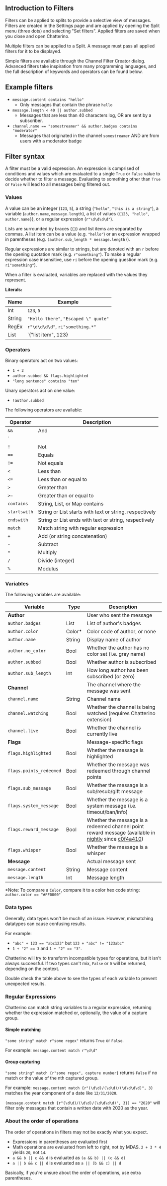 ## Introduction to Filters

Filters can be applied to splits to provide a selective view of messages. Filters are created in the Settings page and are applied by opening the Split menu (three dots) and selecting "Set filters". Applied filters are saved when you close and open Chatterino.

Multiple filters can be applied to a Split. A message must pass all applied filters for it to be displayed.

Simple filters are available through the Channel Filter Creator dialog. Advanced filters take inspiration from many programming languages, and the full description of keywords and operators can be found below.

## Example filters

- `message.content contains "hello"`
  - Only messages that contain the phrase `hello`
- `message.length < 40 || author.subbed`
  - Messages that are less than 40 characters log, OR are sent by a subscriber.
- `channel.name == "somestreamer" && author.badges contains "moderator"`
  - Messages that originated in the channel `somestreamer` AND are from users with a moderator badge

## Filter syntax

A filter must be a valid expression. An expression is comprised of conditions and values which are evaluated to a single `True` or `False` value to decide whether to filter a message. Evaluating to something other than `True` or `False` will lead to all messages being filtered out.

### Values

A value can be an integer (`123`, `5`), a string (`"hello"`, `"this is a string"`), a variable (`author.name`, `message.length`), a list of values (`{123, "hello", author.name}`), or a regular expression (`r"\d\d\d\d"`).

Lists are surrounded by braces (`{}`) and list items are separated by commas. A list item can be a value (e.g. `"hello"`) or an expression wrapped in parentheses (e.g. `(author.sub_length * message.length)`).

Regular expressions are similar to strings, but are denoted with an `r` before the opening quotation mark (e.g. `r"something"`). To make a regular expression case insensitive, use `ri` before the opening question mark (e.g. `ri"something"`).

When a filter is evaluated, variables are replaced with the values they represent.

**Literals:**

| Name   | Example                               |
| ------ | ------------------------------------- |
| Int    | `123`, `5`                            |
| String | `"Hello there"`, `"Escaped \" quote"` |
| RegEx  | `r"\d\d\d\d"`, `ri"something.*"`      |
| List   | `{"list item", 123}                   |

### Operators

Binary operators act on two values:

- `1 + 2`
- `author.subbed && flags.highlighted`
- `"long sentence" contains "ten"`

Unary operators act on one value:

- `!author.subbed`

The following operators are available:

| Operator     | Description                                             |
| ------------ | ------------------------------------------------------- |
| `&&`         | And                                                     |
| `||`         | Or                                                      |
| `!`          | Not                                                     |
| `==`         | Equals                                                  |
| `!=`         | Not equals                                              |
| `<`          | Less than                                               |
| `<=`         | Less than or equal to                                   |
| `>`          | Greater than                                            |
| `>=`         | Greater than or equal to                                |
| `contains`   | String, List, or Map contains                           |
| `startswith` | String or List starts with text or string, respectively |
| `endswith`   | String or List ends with text or string, respectively   |
| `match`      | Match string with regular expression                    |
| `+`          | Add (or string concatenation)                           |
| `-`          | Subtract                                                |
| `*`          | Multiply                                                |
| `/`          | Divide (integer)                                        |
| `%`          | Modulus                                                 |

### Variables

The following variables are available:

| Variable                | Type         | Description                                                                                              |
| ----------------------- | ------------ | -------------------------------------------------------------------------------------------------------- |
| **Author**              |              | User who sent the message                                                                                |
| `author.badges`         | List<String> | List of author's badges                                                                                  |
| `author.color`          | Color\*      | Color code of author, or none                                                                            |
| `author.name`           | String       | Display name of author                                                                                   |
| `author.no_color`       | Bool         | Whether the author has no color set (i.e. gray name)                                                     |
| `author.subbed`         | Bool         | Whether author is subscribed                                                                             |
| `author.sub_length`     | Int          | How long author has been subscribed (or zero)                                                            |
| **Channel**             |              | The channel where the message was sent                                                                   |
| `channel.name`          | String       | Channel name                                                                                             |
| `channel.watching`      | Bool         | Whether the channel is being watched (requires Chatterino extension)                                     |
| `channel.live`          | Bool         | Whether the channel is currently live                                                                    |
| **Flags**               |              | Message-specific flags                                                                                   |
| `flags.highlighted`     | Bool         | Whether the message is highlighted                                                                       |
| `flags.points_redeemed` | Bool         | Whether the message was redeemed through channel points                                                  |
| `flags.sub_message`     | Bool         | Whether the message is a sub/resub/gift message                                                          |
| `flags.system_message`  | Bool         | Whether the message is a system message (i.e. timeout/ban/info)                                          |
| `flags.reward_message`  | Bool         | Whether the message is a redeemed channel point reward message (available in [nightly] since [c0f4a410]) |
| `flags.whisper`         | Bool         | Whether the message is a whisper                                                                         |
| **Message**             |              | Actual message sent                                                                                      |
| `message.content`       | String       | Message content                                                                                          |
| `message.length`        | Int          | Message length                                                                                           |

\*Note: To compare a `Color`, compare it to a color hex code string: `author.color == "#FF0000"`

### Data types

Generally, data types won't be much of an issue. However, mismatching datatypes can cause confusing results.

For example:

- `"abc" + 123 == "abc123"` but `123 + "abc" != "123abc"`
- `1 + "2" == 3` and `1 + "2" == "3"`.

Chatterino will try to transform incompatible types for operations, but it isn't always successful.
If two types can't mix, `False` or `0` will be returned, depending on the context.

Double check the table above to see the types of each variable to prevent unexpected results.

### Regular Expressions

Chatterino can match string variables to a regular expression, returning whether the expression matched or, optionally, the value of a capture group.

#### Simple matching

`"some string" match r"some regex"` returns `True` or `False`.

For example: `message.content match r"\d\d"`

#### Group capturing

`"some string" match {r"some regex", capture number}` returns `False` if no match or the value of the nth captured group.

For example: `message.content match {r"(\d\d)/(\d\d)/(\d\d\d\d)", 3}` matches the year component of a date like `12/31/2020`.

`(message.content match {r"(\d\d)/(\d\d)/(\d\d\d\d)", 3}) == "2020"` will filter only messages that contain a written date with 2020 as the year.

### About the order of operations

The order of operations in filters may not be exactly what you expect.

- Expressions in parentheses are evaluated first
- Math operations are evaluated from left to right, not by MDAS. `2 + 3 * 4` yields `20`, not `14`.
- `a && b || c && d` is evaluated as `(a && b) || (c && d)`
- `a || b && c || d` is evaluated as `a || (b && c) || d`

Basically, if you're unsure about the order of operations, use extra parentheses.

[nightly]: ../Help/#what-is-nightly-and-how-to-use-install-it
[c0f4a410]: https://github.com/Chatterino/chatterino2/commit/c0f4a410fab95df6f22c921586d6ed10f2b6dc74
